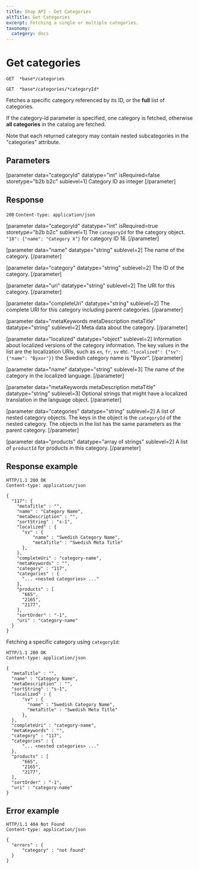 ```yaml
---
title: Shop API - Get Categories
altTitle: Get Categories
excerpt: Fetching a single or multiple categories.
taxonomy:
  category: docs
---
```


# Get categories

`GET  *base*/categories`

`GET  *base*/categories/*categoryId*`

Fetches a specific category referenced by its ID, or the **full** list of categories.

If the category-id parameter is specified, one category is fetched, otherwise **all categories** in the catalog are fetched.

Note that each returned category may contain nested subcategories in the "categories" attribute.

## Parameters

[parameter data="categoryId" datatype="int" isRequired=false storetype="b2b b2c" sublevel=1]
Category ID as integer
[/parameter]

## Response
`200` `Content-type: application/json`

[parameter data="categoryId" datatype="int" isRequired=true storetype="b2b b2c" sublevel=1]
The ``categoryId`` for the category object.
``"18": {"name": "Category X"}`` for category ID 18.
[/parameter]

[parameter data="name" datatype="string" sublevel=2]
The name of the category.
[/parameter]

[parameter data="category" datatype="string" sublevel=2]
The ID of the category.
[/parameter]

[parameter data="uri" datatype="string" sublevel=2]
The URI for this category.
[/parameter]

[parameter data="completeUri" datatype="string" sublevel=2]
The complete URI for this category including parent categories.
[/parameter]

[parameter data="metaKeywords metaDescription metaTitle" datatype="string" sublevel=2]
Meta data about the category.
[/parameter]

[parameter data="localized" datatype="object" sublevel=2]
Information about localized versions of the category information. The key values in the list are the localization URIs, such as ``en``, ``fr``, ``sv`` etc.
``"localized": {"sv": {"name": "Byxor"}}`` the Swedish category name is "Byxor".
[/parameter]

[parameter data="name" datatype="string" sublevel=3]
The name of the category in the localized language.
[/parameter]

[parameter data="metaKeywords metaDescription metaTitle" datatype="string" sublevel=3]
Optional strings that might have a localized translation in the language object.
[/parameter]

[parameter data="categories" datatype="string" sublevel=2]
A list of nested category objects. The keys in the object is the ``categoryId`` of the nested category.
The objects in the list has the same parameters as the parent category.
[/parameter]

[parameter data="products" datatype="array of strings" sublevel=2]
A list of ``productId`` for products in this category.
[/parameter]

## Response example

```http
HTTP/1.1 200 OK
Content-type: application/json

{
  "117": {
    "metaTitle" : "",
    "name" : "Category Name",
    "metaDescription" : "",
    "sortString" : "s-1",
    "localized" : {
      "sv" : {
          "name" : "Swedish Category Name",
          "metaTitle" : "Swedish Meta Title"
      },
    },
    "completeUri" : "category-name",
    "metaKeywords" : "",
    "category" : "117",
    "categories" : {
      "... <nested categories> ..."
    },
    "products" : [
      "665",
      "2165",
      "2177",
    ],
    "sortOrder" : "-1",
    "uri" : "category-name"
  }
}
```

Fetching a specific category using `categoryId`:

```http
HTTP/1.1 200 OK
Content-type: application/json

{
  "metaTitle" : "",
  "name" : "Category Name",
  "metaDescription" : "",
  "sortString" : "s-1",
  "localized" : {
      "sv" : {
        "name" : "Swedish Category Name",
        "metaTitle" : "Swedish Meta Title"
      },
  },
  "completeUri" : "category-name",
  "metaKeywords" : "",
  "category" : "117",
  "categories" : {
      "... <nested categories> ..."
  },
  "products" : [
      "665",
      "2165",
      "2177",
  ],
  "sortOrder" : "-1",
  "uri" : "category-name"
}
```

## Error example

```http
HTTP/1.1 404 Not Found
Content-type: application/json

{
  "errors" : {
      "category" : "not found"
  }
}
```
